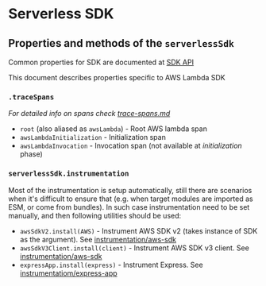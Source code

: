 # Serverless SDK

## Properties and methods of the `serverlessSdk`

Common properties for SDK are documented at [SDK API](https://github.com/serverless/console/tree/main/node/packages/sdk/docs/sdk.md)

This document describes properties specific to AWS Lambda SDK

### `.traceSpans`

_For detailed info on spans check [trace-spans.md](./trace-spans.md)_

- `root` (also aliased as `awsLambda`) - Root AWS lambda span
- `awsLambdaInitialization` - Initialization span
- `awsLambdaInvocation` - Invocation span (not available at _initialization_ phase)

### `serverlessSdk.instrumentation`

Most of the instrumentation is setup automatically, still there are scenarios when it's difficult to ensure that (e.g. when target modules are imported as ESM, or come from bundles). In such case instrumentation need to be set manually, and then following utilities should be used:

- `awsSdkV2.install(AWS)` - Instrument AWS SDK v2 (takes instance of SDK as the argument). See [instrumentation/aws-sdk](instrumentation/aws-sdk.md)
- `awsSdkV3Client.install(client)` - Instrument AWS SDK v3 client. See [instrumentation/aws-sdk](instrumentation/aws-sdk.md)
- `expressApp.install(express)` - Instrument Express. See [instrumentatiom/express-app](https://github.com/serverless/console/tree/main/node/packages/sdk/docs/instrumentation/express-app.md)

